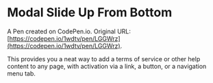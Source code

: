 # Modal Slide Up From Bottom

A Pen created on CodePen.io. Original URL: [https://codepen.io/1wdtv/pen/LGGWrz](https://codepen.io/1wdtv/pen/LGGWrz).

This provides you a neat way to add a terms of service or other help content to any page, with activation via a link, a button, or a navigation menu tab.